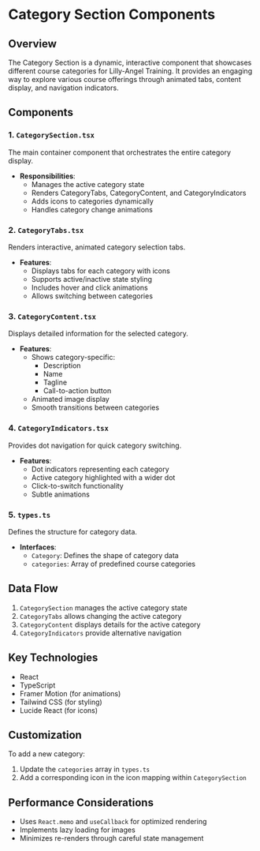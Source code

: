 
# Category Section Components

## Overview

The Category Section is a dynamic, interactive component that showcases different course categories for Lilly-Angel Training. It provides an engaging way to explore various course offerings through animated tabs, content display, and navigation indicators.

## Components

### 1. `CategorySection.tsx`
The main container component that orchestrates the entire category display.

- **Responsibilities**:
  - Manages the active category state
  - Renders CategoryTabs, CategoryContent, and CategoryIndicators
  - Adds icons to categories dynamically
  - Handles category change animations

### 2. `CategoryTabs.tsx`
Renders interactive, animated category selection tabs.

- **Features**:
  - Displays tabs for each category with icons
  - Supports active/inactive state styling
  - Includes hover and click animations
  - Allows switching between categories

### 3. `CategoryContent.tsx`
Displays detailed information for the selected category.

- **Features**:
  - Shows category-specific:
    - Description
    - Name
    - Tagline
    - Call-to-action button
  - Animated image display
  - Smooth transitions between categories

### 4. `CategoryIndicators.tsx`
Provides dot navigation for quick category switching.

- **Features**:
  - Dot indicators representing each category
  - Active category highlighted with a wider dot
  - Click-to-switch functionality
  - Subtle animations

### 5. `types.ts`
Defines the structure for category data.

- **Interfaces**:
  - `Category`: Defines the shape of category data
  - `categories`: Array of predefined course categories

## Data Flow

1. `CategorySection` manages the active category state
2. `CategoryTabs` allows changing the active category
3. `CategoryContent` displays details for the active category
4. `CategoryIndicators` provide alternative navigation

## Key Technologies

- React
- TypeScript
- Framer Motion (for animations)
- Tailwind CSS (for styling)
- Lucide React (for icons)

## Customization

To add a new category:
1. Update the `categories` array in `types.ts`
2. Add a corresponding icon in the icon mapping within `CategorySection`

## Performance Considerations

- Uses `React.memo` and `useCallback` for optimized rendering
- Implements lazy loading for images
- Minimizes re-renders through careful state management

